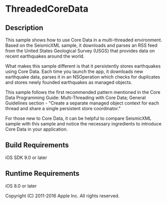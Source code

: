 # ThreadedCoreData

## Description

This sample shows how to use Core Data in a multi-threaded environment.
Based on the SeismicXML sample, it downloads and parses an RSS feed from the United States Geological Survey (USGS) that provides data on recent earthquakes around the world.

What makes this sample different is that it persistently stores earthquakes using Core Data.
Each time you launch the app, it downloads new earthquake data, parses it in an NSOperation which checks for duplicates and stores newly founded earthquakes as managed objects.

This sample follows the first recommended pattern mentioned in the Core Data Programming Guide: Multi-Threading with Core Data; General Guidelines section - "Create a separate managed object context for each thread and share a single persistent store coordinator."

For those new to Core Data, it can be helpful to compare SeismicXML sample with this sample and notice the necessary ingredients to introduce Core Data in your application.

## Build Requirements

iOS SDK 9.0 or later


## Runtime Requirements

iOS 8.0 or later


Copyright (C) 2011-2016 Apple Inc. All rights reserved.
